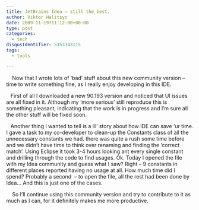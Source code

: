 ```yaml
---
title: JetBrains Idea – still the best.
author: Viktor Halitsyn
date: 2009-11-19T11:12:00+00:00
type: post
categories:
  - tech
disqusIdentifier: 5353343115
tags:
  - tools

---
```

&nbsp;&nbsp; &nbsp;Now that I wrote lots of &#8216;bad&#8217; stuff about this new community version &#8211; time to write something fine, as I really enjoy developing in this IDE.
  
&nbsp;&nbsp; First of all I downloaded a new 90.193 version and noticed that UI issues are all fixed in it. Although my &#8216;more serious&#8217; still reproduce this is something pleasant, indicating that the work is in progress and I&#8217;m sure all the other stuff will be fixed soon.
  
&nbsp;&nbsp; Another thing I wanted to tell is a lil&#8217; story about how IDE can save &#8216;ur time. I gave a task to my co-developer to clean-up the Constants class of all the unnecessary constants we had. there was quite a rush some time before and we didn&#8217;t have time to think over renaming and finding the &#8216;correct match&#8217;. Using Eclipse it took 3-4 hours looking ant every single constant and drilling through the code to find usages. Ok. Today I opened the file with my Idea community and guess what I saw? Right &#8211; 9 constants in different places reported having no usage at all. How much time did I spend? Probably a second &nbsp;&#8211; to open the file, all the rest had been done by Idea&#8230; And this is just one of the cases.
  
&nbsp;&nbsp; &nbsp;So I&#8217;ll continue using this community version and try to contribute to it as much as I can, for it definitely makes me more productive.
